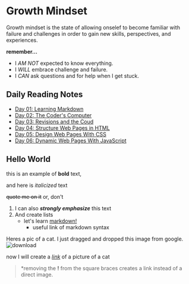 
# Growth Mindset

Growth mindset is the state of allowing onselef to become familiar with failure and challenges in order to gain new skills, perspectives, and experiences.

**remember...**

- I *AM NOT* expected to know everything.
- I *WILL* embrace challenge and failure.
- I *CAN* ask questions and for help when I get stuck.

## Daily Reading Notes

- [Day 01: Learning Markdown](mod01.md)
- [Day 02: The Coder's Computer](mod02.md)
- [Day 03: Revisions and the Coud](mod03.md)
- [Day 04: Structure Web Pages in HTML](mod04.md)
- [Day 05: Design Web Pages With CSS](mod05.md)
- [Day 06: Dynamic Web Pages With JavaScript](mod06.md)

## Hello World

this is an example of **bold** text,

and here is *italicized* text

~~quote me on it~~ or, don't

1. I can also ***strongly emphasize*** this text
2. And create lists
    - let's learn [markdown!](github.com/cherrera1208/reading-notes/markdown.md)
      - useful link of markdown syntax

Heres a pic of a cat. I just dragged and dropped this image from google. ![download](https://user-images.githubusercontent.com/107902478/174715054-5e009e2f-9b26-44f8-aa3d-1e82c113b1db.png)

now I will create a [*link*](https://user-images.githubusercontent.com/107902478/174714099-25a0f862-9b60-408f-ac4a-a6cca4b92cdf.jpg) of a picture of a cat
>*removing the **!** from the square braces creates a link instead of a direct image.
